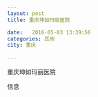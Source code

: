 ```yaml
--- 
layout: post 
title: 重庆坤如玛丽医院

date:   2016-05-03 13:39:56 
categories: 其他  
city: 重庆
  
--- 
```

   
重庆坤如玛丽医院

信息

